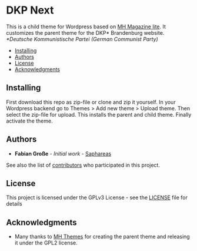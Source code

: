 # DKP Next

This is a child theme for Wordpress based on [MH Magazine lite](https://www.mhthemes.com/themes/mh/magazine-lite/). It customizes the parent theme for the DKP* Brandenburg website. <br>
_*Deutsche Kommunistische Partei (German Communist Party)_

<!-- TOC -->

- [Installing](#installing)
- [Authors](#authors)
- [License](#license)
- [Acknowledgments](#acknowledgments)

<!-- /TOC -->

## Installing

First download this repo as zip-file or clone and zip it yourself. In your Wordpress backend go to Themes > Add new theme > Upload theme. Then select the zip-file for upload. This installs the parent and child theme. Finally activate the theme.

## Authors

- **Fabian Große** - *Initial work* - [Saphareas](https://github.com/Saphareas)

See also the list of [contributors](https://github.com/Saphareas/DKP-Next/contributors) who participated in this project.

## License

This project is licensed under the GPLv3 License - see the [LICENSE](LICENSE) file for details

## Acknowledgments

- Many thanks to [MH Themes](https://www.mhthemes.com/) for creating the parent theme and releasing it under the GPL2 license.
